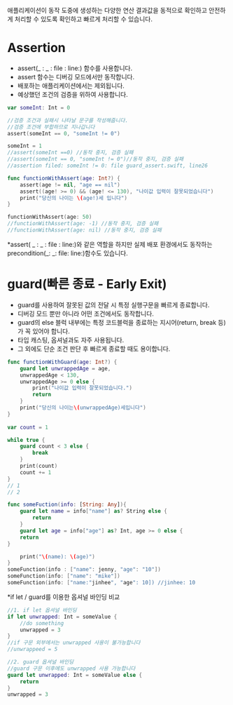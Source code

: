 애플리케이션이 동작 도중에 생성하는 다양한 연산 결과값을 동적으로 확인하고 안전하게 처리할 수 있도록 확인하고 빠르게 처리할 수 있습니다.

# Assertion

- assert(_ : _ : file : line:) 함수를 사용합니다.
- assert 함수는 디버깅 모드에서만 동작합니다.
- 배포하는 애플리케이션에서는 제외됩니다.
- 예상했던 조건의 검증을 위하여 사용합니다.

```swift
var someInt: Int = 0

//검증 조건과 실패시 나타날 문구를 작성해줍니다.
//검증 조건에 부합하므로 지나갑니다
assert(someInt == 0, "someInt != 0")

someInt = 1
//assert(someInt ==0) //동작 중지, 검증 실패
//assert(someInt == 0, "someInt != 0")//동작 중지, 검증 실패
//assertion filed: someInt != 0: file guard_assert.swift, line26

func functionWithAssert(age: Int?) {
	assert(age != nil, "age == nil")
	assert((age! >= 0) && (age! <= 130), "나이값 입력이 잘못되었습니다")
	print("당신의 나이는 \(age!)세 입니다")
}

functionWithAssert(age: 50)
//functionWithAssert(age: -1) //동작 중지, 검증 실패
//functionWithAssert(age: nil) //동작 중지, 검증 실패
```

*assert( _ : _ : file : line:)와 같은 역할을 하지만 실제 배포 환경에서도 동작하는 precondition(_: _: file: line:)함수도 있습니다. 

# guard(빠른 종료 - Early Exit)

- guard를 사용하여 잘못된 값의 전달 시 특정 실행구문을 빠르게 종료합니다.
- 디버깅 모드 뿐만 아니라 어떤 조건에서도 동작합니다.
- guard의 else 블럭 내부에는 특정 코드블럭을 종료하는 지시어(return, break 등)가 꼭 있어야 합니다.
- 타입 캐스팅, 옵셔널과도 자주 사용됩니다.
- 그 외에도 단순 조건 판단 후 빠르게 종료할 때도 용이합니다.

```swift
func functionWithGuard(age: Int?) {
	guard let unwrappedAge = age,
	unwrappedAge < 130,
	unwrappedAge >= 0 else {
		print("나이값 입력이 잘못되었습니다.")
		return
	}
	print("당신의 나이는\(unwrappedAge)세입니다")
}
	
var count = 1

while true {
	guard count < 3 else {
		break
	}
	print(count)
	count += 1
}
// 1
// 2

func someFuction(info: [String: Any]){
	guard let name = info["name"] as? String else {
		return
	}	
	guard let age = info["age"] as? Int, age >= 0 else {
	return
}

	print("\(name): \(age)")
}
someFunction(info : ["name": jenny, "age": "10"])
someFunction(info: ["name": "mike"])
someFunction(info: ["name:"jinhee", "age": 10]) //jinhee: 10
```

*if let / guard를 이용한 옵셔널 바인딩 비교

```swift
//1. if let 옵셔널 바인딩
if let unwrapped: Int = someValue {
	//do something
	unwrapped = 3
}
//if 구문 외부에서는 unwrapped 사용이 불가능합니다
//unwrappeed = 5

//2. guard 옵셔널 바인딩
//guard 구문 이후에도 unwrapped 사용 가능합니다
guard let unwrapped: Int = someValue else {
	return
}
unwrapped = 3
```
